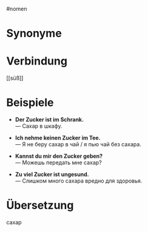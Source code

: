 #nomen
# Synonyme

# Verbindung 
[[süß]]
# Beispiele
- **Der Zucker ist im Schrank.**  
    — Сахар в шкафу.
    
- **Ich nehme keinen Zucker im Tee.**  
    — Я не беру сахар в чай / я пью чай без сахара.
    
- **Kannst du mir den Zucker geben?**  
    — Можешь передать мне сахар?
    
- **Zu viel Zucker ist ungesund.**  
    — Слишком много сахара вредно для здоровья.
# Übersetzung
сахар